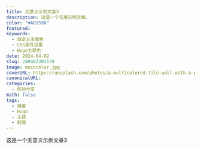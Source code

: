 ```yaml
---
title: 无意义示例文章3
description: 这是一个无用示例文章。
color: "#AD9596"
featured: 
keywords:
  - 自定义主题色
  - CSS属性设置
  - Hugo主题色
date: 2024-04-02
slug: 240402202139
image: maincolor.jpg
coverURL: https://unsplash.com/photos/a-multicolored-tile-wall-with-a-pattern-of-small-squares-jR4Zf-riEjI
canonicalURL: 
categories:
  - 经验分享
math: false
tags:
  - 博客
  - Hugo
  - 主题
  - 前端
---
```

这是一个无意义示例文章3